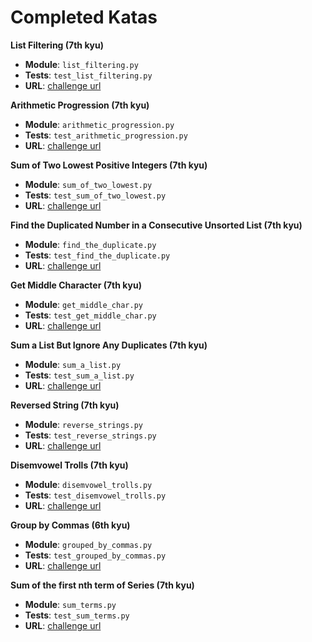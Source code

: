 # Completed Katas


**List Filtering (7th kyu)**

- **Module**: `list_filtering.py`
- **Tests**: `test_list_filtering.py`
- **URL**: [challenge url](http://www.codewars.com/kata/list-filtering)


**Arithmetic Progression (7th kyu)**

- **Module**: `arithmetic_progression.py`
- **Tests**: `test_arithmetic_progression.py`
- **URL**: [challenge url](https://www.codewars.com/kata/arithmetic-progression)


**Sum of Two Lowest Positive Integers (7th kyu)**

- **Module**: `sum_of_two_lowest.py`
- **Tests**: `test_sum_of_two_lowest.py`
- **URL**: [challenge url](https://www.codewars.com/kata/sum-of-two-lowest-positive-integers)


**Find the Duplicated Number in a Consecutive Unsorted List (7th kyu)**

- **Module**: `find_the_duplicate.py`
- **Tests**: `test_find_the_duplicate.py`
- **URL**: [challenge url](https://www.codewars.com/kata/find-the-duplicated-number-in-a-consecutive-unsorted-list)


**Get Middle Character (7th kyu)**

- **Module**: `get_middle_char.py`
- **Tests**: `test_get_middle_char.py`
- **URL**: [challenge url](https://www.codewars.com/kata/get-the-middle-character)


**Sum a List But Ignore Any Duplicates (7th kyu)**

- **Module**: `sum_a_list.py`
- **Tests**: `test_sum_a_list.py`
- **URL**: [challenge url](https://www.codewars.com/kata/sum-a-list-but-ignore-any-duplicates)


**Reversed String (7th kyu)**

- **Module**: `reverse_strings.py`
- **Tests**: `test_reverse_strings.py`
- **URL**: [challenge url](https://www.codewars.com/kata/reversed-strings)


**Disemvowel Trolls (7th kyu)**

- **Module**: `disemvowel_trolls.py`
- **Tests**: `test_disemvowel_trolls.py`
- **URL**: [challenge url](https://www.codewars.com/kata/disemvowel-trolls)


**Group by Commas (6th kyu)**

- **Module**: `grouped_by_commas.py`
- **Tests**: `test_grouped_by_commas.py`
- **URL**: [challenge url](https://www.codewars.com/kata/grouped-by-commas)


**Sum of the first nth term of Series (7th kyu)**

- **Module**: `sum_terms.py`
- **Tests**: `test_sum_terms.py`
- **URL**: [challenge url](https://www.codewars.com/kata/sum-of-the-first-nth-term-of-series)